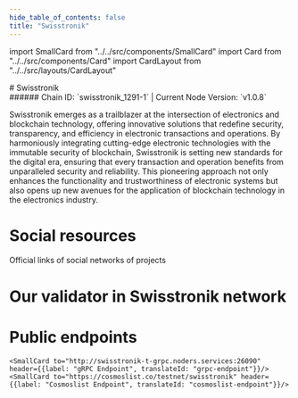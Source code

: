 ```yaml
---
hide_table_of_contents: false
title: "Swisstronik"
---
```


import SmallCard from "../../src/components/SmallCard"
import Card from "../../src/components/Card"
import CardLayout from "../../src/layouts/CardLayout"

<div class="h1-with-icon icon-swisstronik">
# Swisstronik
</div>
###### Chain ID: `swisstronik_1291-1` | Current Node Version: `v1.0.8`


Swisstronik emerges as a trailblazer at the intersection of electronics and blockchain technology, offering innovative solutions that redefine security, transparency, and efficiency in electronic transactions and operations. By harmoniously integrating cutting-edge electronic technologies with the immutable security of blockchain, Swisstronik is setting new standards for the digital era, ensuring that every transaction and operation benefits from unparalleled security and reliability. This pioneering approach not only enhances the functionality and trustworthiness of electronic systems but also opens up new avenues for the application of blockchain technology in the electronics industry.

# Social resources
Official links of social networks of projects

<CardLayout autoFitEnabled={false}>
    <SmallCard to="https://www.swisstronik.com/" header={{label: "Website", translateId: "social-telegram"}} iconPath="img/website-icon.svg"/>
    <SmallCard to="https://github.com/SigmaGmbH" header={{label: "GitHub", translateId: "social-telegram"}} iconPath="img/github-icon.svg"/>
    <SmallCard to="https://link.swisstronik.com/a46c36" header={{label: "Discord", translateId: "social-telegram"}} iconPath="img/discord-icon.svg"/>
    <SmallCard to="https://twitter.com/swisstronik" header={{label: "X", translateId: "social-telegram"}} iconPath="img/x-icon.svg"/>
    <SmallCard to="https://t.me/swisstronik" header={{label: "Telegram", translateId: "social-telegram"}} iconPath="img/telegram-icon.svg"/>
</CardLayout>

# Our validator in Swisstronik network

<CardLayout autoFitEnabled={true}>
    <Card
        to="https://explorer-cosmos.testnet.swisstronik.com/swisstronik/staking/swtrvaloper1jxptedfkfa0dea7zdu238290xxhm2nk6nat2tt"
        header={{
            label: "[NODERS]TEAM",
            translateId: "development-setup",
        }}
        body={{
            label: "Trusted blockchain validator",
        }}
        iconPath="img/kotlin-icon.svg"
    />
</CardLayout>

# Public endpoints

<CardLayout autoFitEnabled={true}>
    <SmallCard to="https://swisstronik-t-rpc.noders.services" header={{label: "RPC Endpoint", translateId: "rpc-endpoint"}}/>
    <SmallCard to="https://swisstronik-t-api.noders.services" header={{label: "API Endpoint", translateId: "api-endpoint"}}/>
    
    <SmallCard to="http://swisstronik-t-grpc.noders.services:26090" header={{label: "gRPC Endpoint", translateId: "grpc-endpoint"}}/>
    <SmallCard to="https://cosmoslist.co/testnet/swisstronik" header={{label: "Cosmoslist Endpoint", translateId: "cosmoslist-endpoint"}}/>
</CardLayout>
